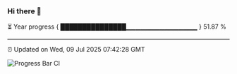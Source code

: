 ### Hi there 👋

⏳ Year progress { ███████████████▁▁▁▁▁▁▁▁▁▁▁▁▁▁▁ } 51.87 %

---

⏰ Updated on Wed, 09 Jul 2025 07:42:28 GMT

![Progress Bar CI](https://github.com/IshwaranRudhara/GIT-ACTION/workflows/Progress%20Bar%20CI/badge.svg)
